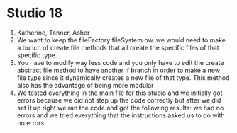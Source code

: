 # Studio 18
1. Katherine, Tanner, Asher
2. We want to keep the fileFactory fileSystem ow. we would need to make a bunch of create file methods that all create the 
   specific files of that specific type.
3. You have to modify way less code and you only have to edit the create abstract file method to have another if branch 
   in order to make a new file type since it dynamically creates a new file of that type. This method also has the 
   advantage of being more modular 
4. We tested everything in the main file for this studio and we initially got errors because we did not step up the code
   correctly but after we did set it up right we ran the code and got the following results: we had no errors and we
   tried everything that the instructions asked us to do with no errors.